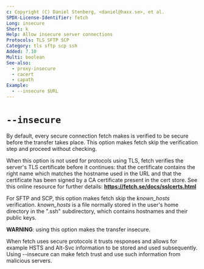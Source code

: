 ```yaml
---
c: Copyright (C) Daniel Stenberg, <daniel@haxx.se>, et al.
SPDX-License-Identifier: fetch
Long: insecure
Short: k
Help: Allow insecure server connections
Protocols: TLS SFTP SCP
Category: tls sftp scp ssh
Added: 7.10
Multi: boolean
See-also:
  - proxy-insecure
  - cacert
  - capath
Example:
  - --insecure $URL
---
```


# `--insecure`

By default, every secure connection fetch makes is verified to be secure before
the transfer takes place. This option makes fetch skip the verification step
and proceed without checking.

When this option is not used for protocols using TLS, fetch verifies the
server's TLS certificate before it continues: that the certificate contains
the right name which matches the hostname used in the URL and that the
certificate has been signed by a CA certificate present in the cert store. See
this online resource for further details:
**https://fetch.se/docs/sslcerts.html**

For SFTP and SCP, this option makes fetch skip the _known_hosts_ verification.
_known_hosts_ is a file normally stored in the user's home directory in the
".ssh" subdirectory, which contains hostnames and their public keys.

**WARNING**: using this option makes the transfer insecure.

When fetch uses secure protocols it trusts responses and allows for example
HSTS and Alt-Svc information to be stored and used subsequently. Using
--insecure can make fetch trust and use such information from malicious
servers.
